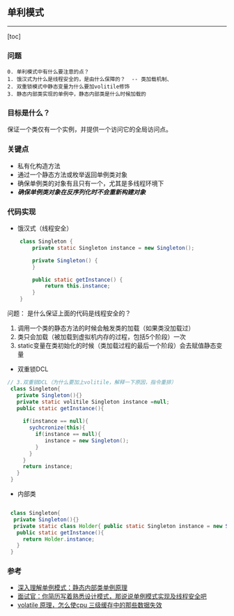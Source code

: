 ## 单利模式

------

[toc]

### 问题

```
0. 单利模式中有什么要注意的点？
1. 饿汉式为什么是线程安全的，是由什么保障的？  -- 类加载机制、
2. 双重锁模式中静态变量为什么要加volitile修饰
3. 静态内部类实现的单例中，静态内部类是什么时候加载的

```

### 目标是什么？

  保证一个类仅有一个实例，并提供一个访问它的全局访问点。

### 关键点

* 私有化构造方法
* 通过一个静态方法或枚举返回单例类对象
* 确保单例类的对象有且只有一个，尤其是多线程环境下
* ***确保单例类对象在反序列化时不会重新构建对象***

### 代码实现

* 饿汉式（线程安全）

```java
    class Singleton {
        private static Singleton instance = new Singleton();

        private Singleton() {
        }

        public static getInstance() {
            return this.instance;
        }
    }
```

问题： 是什么保证上面的代码是线程安全的？

1. 调用一个类的静态方法的时候会触发类的加载（如果类没加载过）
2. 类只会加载（被加载到虚拟机内存的过程，包括5个阶段）一次
3. static变量在类初始化的时候（类加载过程的最后一个阶段）会去赋值静态变量

* 双重锁DCL

```java
// 3.双重锁DCL（为什么要加上volitile，解释一下原因，指令重排）
 class Singleton{
   private Singleton(){}
   private static volitile Singleton instance =null;
   public static getInstance(){
     
     if(instance == null){
       sychcronize(this){
         if(instance == null){
            instance = new Singleton();
         }
       }
     }
     return instance;
   }
 }


```

* 内部类

```java

 class Singleton{
  private Singleton(){}
  private static class Holder{ public static Singleton instance = new Singleton();}
   public static getInstance(){
     return Holder.instance;
   }
 }

```



### 参考

* [深入理解单例模式：静态内部类单例原理](https://blog.csdn.net/mnb65482/article/details/80458571)
* [面试官：你简历写着熟悉设计模式，那说说单例模式实现及线程安全吧](https://zhuanlan.zhihu.com/p/167914411)
* [volatile 原理，怎么使cpu 三级缓存中的那些数据失效](./volatile原理.md)

